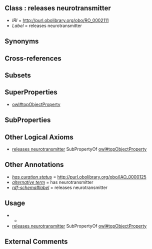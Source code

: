 
## Class : releases neurotransmitter

 * *IRI* = http://purl.obolibrary.org/obo/RO_0002111
 * *Label* = releases neurotransmitter

## Synonyms


## Cross-references


## Subsets


## SuperProperties

 * [owl#topObjectProperty](../../ty/owl#topObjectProperty.md)

## SubProperties


## Other Logical Axioms

 * [releases neurotransmitter](../../RO/11/RO_0002111.md) SubPropertyOf [owl#topObjectProperty](../../ty/owl#topObjectProperty.md)

## Other Annotations

 * *[has curation status](../../IAO/14/IAO_0000114.md)* = http://purl.obolibrary.org/obo/IAO_0000125
 * *[alternative term](../../IAO/18/IAO_0000118.md)* = has neurotransmitter
 * *[rdf-schema#label](../../el/rdf-schema#label.md)* = releases neurotransmitter

## Usage

 * -
 * [releases neurotransmitter](../../RO/11/RO_0002111.md) SubPropertyOf [owl#topObjectProperty](../../ty/owl#topObjectProperty.md)

## External Comments

